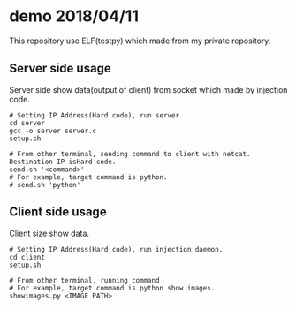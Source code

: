 # demo 2018/04/11

This repository use ELF(testpy) which made from my private repository.  

## Server side usage
Server side show data(output of client) from socket which made by injection code.
```
# Setting IP Address(Hard code), run server
cd server
gcc -o server server.c
setup.sh

# From other terminal, sending command to client with netcat. Destination IP isHard code.
send.sh '<command>'
# For example, target command is python.
# send.sh 'python'
```


## Client side usage
Client size show data.

```
# Setting IP Address(Hard code), run injection daemon.
cd client
setup.sh

# From other terminal, running command
# For example, target command is python show images.
showimages.py <IMAGE PATH>
```


